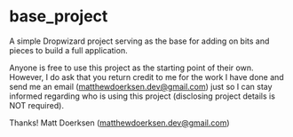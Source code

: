 # base_project
A simple Dropwizard project serving as the base for adding on bits and pieces to build a full application.

Anyone is free to use this project as the starting point of their own. However, I do ask that you return 
credit to me for the work I have done and send me an email (matthewdoerksen.dev@gmail.com) just so I can 
stay informed regarding who is using this project (disclosing project details is NOT required).

Thanks!
Matt Doerksen (matthewdoerksen.dev@gmail.com)
